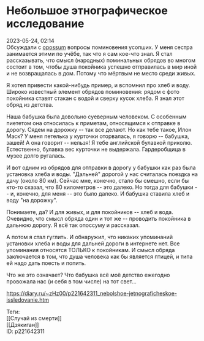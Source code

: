 Небольшое этнографическое исследование
=======================================

   
 2023-05-24, 02:14   
   Обсуждали с  [opossum](https://pssm.diary.ru "змей о двух головах")  вопросы поминовения усопших. У меня сестра занимается этими по учёбе, так что я сам кое-что знал. Я стал рассказывать, что смысл (народных) поминальных обрядов во многом состоит в том, чтобы душа покойника успешно отправилась в мир иной и не возвращалась в дом. Потому что мёртвым не место среди живых.   
   
 Я хотел привести какой-нибудь пример, и вспомнил про хлеб и воду. Широко известный элемент обрядов поминовения: рядом с фото покойника ставят стакан с водой и сверху кусок хлеба. Я знал этот обряд из детства.   
   
 Наша бабушка была довольно суеверным человеком. С особенным пиететом она относилась к приметам, относящимся к отправке в дорогу. Сядем на дорожку -- так все делают. Но как тебе такое, Илон Маск? У меня петелька у курточки оторвалась, я говорю -- бабушка, зашей! А она говорит -- нельзя! Я тебе английской булавкой приколю. Естественно, булавка вес курточки не выдержала. Гардеробщица в музее долго ругалась.   
   
 И вот одним из обрядов для отправки в дорогу у бабушки как раз была установка хлеба и воды. "Дальней" дорогой у нас считалась поездка на дачу (около 80 км). Сейчас мне, конечно, стало бы смешно, если бы кто-то сказал, что 80 километров -- это далеко. Но тогда для бабушки -- и, конечно, для меня -- это было далеко. И бабушка ставила хлеб и воду "на дорожку".   
   
 Понимаете, да? И для живых, и для покойников -- хлеб и вода. Очевидно, что смысл обряда один и тот же -- проводить покойника в дальнюю дорогу. Я всё так опоссуму и рассказал.   
   
 А потом я стал гуглить. И обнаружил, что никаких упоминаний установки хлеба и воды для дальней дороги в интернете нет. Все упоминания относятся ТОЛЬКО к покойникам. И смысл обряда заключается в том, что душа человека как бы является птицей, и типа ей надо дать поесть и попить.   
   
 Что же это означает? Что бабушка всё моё детство ежегодно провожала нас (и себя в том числе) на тот свет...   
     
 <https://diary.ru/~zHz00/p221642311_nebolshoe-jetnograficheskoe-issledovanie.htm>   
   
 Теги:   
 [[Случай из смерти]]   
 [[Дзякиган]]   
 ID: p221642311